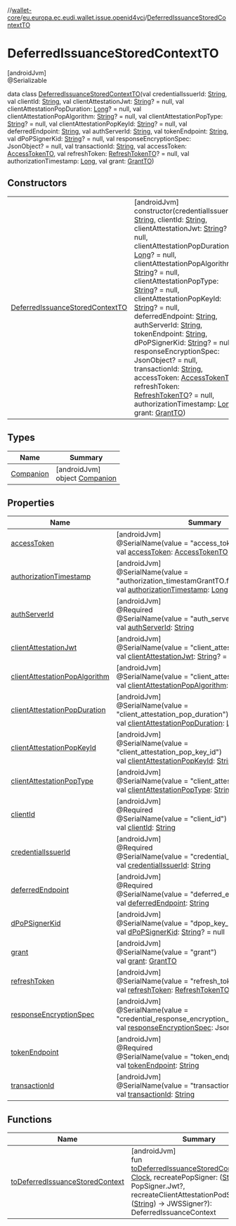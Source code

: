 //[wallet-core](../../../index.md)/[eu.europa.ec.eudi.wallet.issue.openid4vci](../index.md)/[DeferredIssuanceStoredContextTO](index.md)

# DeferredIssuanceStoredContextTO

[androidJvm]\
@Serializable

data class [DeferredIssuanceStoredContextTO](index.md)(val credentialIssuerId: [String](https://kotlinlang.org/api/latest/jvm/stdlib/kotlin-stdlib/kotlin/-string/index.html), val clientId: [String](https://kotlinlang.org/api/latest/jvm/stdlib/kotlin-stdlib/kotlin/-string/index.html), val clientAttestationJwt: [String](https://kotlinlang.org/api/latest/jvm/stdlib/kotlin-stdlib/kotlin/-string/index.html)? = null, val clientAttestationPopDuration: [Long](https://kotlinlang.org/api/latest/jvm/stdlib/kotlin-stdlib/kotlin/-long/index.html)? = null, val clientAttestationPopAlgorithm: [String](https://kotlinlang.org/api/latest/jvm/stdlib/kotlin-stdlib/kotlin/-string/index.html)? = null, val clientAttestationPopType: [String](https://kotlinlang.org/api/latest/jvm/stdlib/kotlin-stdlib/kotlin/-string/index.html)? = null, val clientAttestationPopKeyId: [String](https://kotlinlang.org/api/latest/jvm/stdlib/kotlin-stdlib/kotlin/-string/index.html)? = null, val deferredEndpoint: [String](https://kotlinlang.org/api/latest/jvm/stdlib/kotlin-stdlib/kotlin/-string/index.html), val authServerId: [String](https://kotlinlang.org/api/latest/jvm/stdlib/kotlin-stdlib/kotlin/-string/index.html), val tokenEndpoint: [String](https://kotlinlang.org/api/latest/jvm/stdlib/kotlin-stdlib/kotlin/-string/index.html), val dPoPSignerKid: [String](https://kotlinlang.org/api/latest/jvm/stdlib/kotlin-stdlib/kotlin/-string/index.html)? = null, val responseEncryptionSpec: JsonObject? = null, val transactionId: [String](https://kotlinlang.org/api/latest/jvm/stdlib/kotlin-stdlib/kotlin/-string/index.html), val accessToken: [AccessTokenTO](../-access-token-t-o/index.md), val refreshToken: [RefreshTokenTO](../-refresh-token-t-o/index.md)? = null, val authorizationTimestamp: [Long](https://kotlinlang.org/api/latest/jvm/stdlib/kotlin-stdlib/kotlin/-long/index.html), val grant: [GrantTO](../-grant-t-o/index.md))

## Constructors

| | |
|---|---|
| [DeferredIssuanceStoredContextTO](-deferred-issuance-stored-context-t-o.md) | [androidJvm]<br>constructor(credentialIssuerId: [String](https://kotlinlang.org/api/latest/jvm/stdlib/kotlin-stdlib/kotlin/-string/index.html), clientId: [String](https://kotlinlang.org/api/latest/jvm/stdlib/kotlin-stdlib/kotlin/-string/index.html), clientAttestationJwt: [String](https://kotlinlang.org/api/latest/jvm/stdlib/kotlin-stdlib/kotlin/-string/index.html)? = null, clientAttestationPopDuration: [Long](https://kotlinlang.org/api/latest/jvm/stdlib/kotlin-stdlib/kotlin/-long/index.html)? = null, clientAttestationPopAlgorithm: [String](https://kotlinlang.org/api/latest/jvm/stdlib/kotlin-stdlib/kotlin/-string/index.html)? = null, clientAttestationPopType: [String](https://kotlinlang.org/api/latest/jvm/stdlib/kotlin-stdlib/kotlin/-string/index.html)? = null, clientAttestationPopKeyId: [String](https://kotlinlang.org/api/latest/jvm/stdlib/kotlin-stdlib/kotlin/-string/index.html)? = null, deferredEndpoint: [String](https://kotlinlang.org/api/latest/jvm/stdlib/kotlin-stdlib/kotlin/-string/index.html), authServerId: [String](https://kotlinlang.org/api/latest/jvm/stdlib/kotlin-stdlib/kotlin/-string/index.html), tokenEndpoint: [String](https://kotlinlang.org/api/latest/jvm/stdlib/kotlin-stdlib/kotlin/-string/index.html), dPoPSignerKid: [String](https://kotlinlang.org/api/latest/jvm/stdlib/kotlin-stdlib/kotlin/-string/index.html)? = null, responseEncryptionSpec: JsonObject? = null, transactionId: [String](https://kotlinlang.org/api/latest/jvm/stdlib/kotlin-stdlib/kotlin/-string/index.html), accessToken: [AccessTokenTO](../-access-token-t-o/index.md), refreshToken: [RefreshTokenTO](../-refresh-token-t-o/index.md)? = null, authorizationTimestamp: [Long](https://kotlinlang.org/api/latest/jvm/stdlib/kotlin-stdlib/kotlin/-long/index.html), grant: [GrantTO](../-grant-t-o/index.md)) |

## Types

| Name | Summary |
|---|---|
| [Companion](-companion/index.md) | [androidJvm]<br>object [Companion](-companion/index.md) |

## Properties

| Name | Summary |
|---|---|
| [accessToken](access-token.md) | [androidJvm]<br>@SerialName(value = &quot;access_token&quot;)<br>val [accessToken](access-token.md): [AccessTokenTO](../-access-token-t-o/index.md) |
| [authorizationTimestamp](authorization-timestamp.md) | [androidJvm]<br>@SerialName(value = &quot;authorization_timestamGrantTO.fromGrant(grant)p&quot;)<br>val [authorizationTimestamp](authorization-timestamp.md): [Long](https://kotlinlang.org/api/latest/jvm/stdlib/kotlin-stdlib/kotlin/-long/index.html) |
| [authServerId](auth-server-id.md) | [androidJvm]<br>@Required<br>@SerialName(value = &quot;auth_server_id&quot;)<br>val [authServerId](auth-server-id.md): [String](https://kotlinlang.org/api/latest/jvm/stdlib/kotlin-stdlib/kotlin/-string/index.html) |
| [clientAttestationJwt](client-attestation-jwt.md) | [androidJvm]<br>@SerialName(value = &quot;client_attestation_jwt&quot;)<br>val [clientAttestationJwt](client-attestation-jwt.md): [String](https://kotlinlang.org/api/latest/jvm/stdlib/kotlin-stdlib/kotlin/-string/index.html)? = null |
| [clientAttestationPopAlgorithm](client-attestation-pop-algorithm.md) | [androidJvm]<br>@SerialName(value = &quot;client_attestation_pop_alg&quot;)<br>val [clientAttestationPopAlgorithm](client-attestation-pop-algorithm.md): [String](https://kotlinlang.org/api/latest/jvm/stdlib/kotlin-stdlib/kotlin/-string/index.html)? = null |
| [clientAttestationPopDuration](client-attestation-pop-duration.md) | [androidJvm]<br>@SerialName(value = &quot;client_attestation_pop_duration&quot;)<br>val [clientAttestationPopDuration](client-attestation-pop-duration.md): [Long](https://kotlinlang.org/api/latest/jvm/stdlib/kotlin-stdlib/kotlin/-long/index.html)? = null |
| [clientAttestationPopKeyId](client-attestation-pop-key-id.md) | [androidJvm]<br>@SerialName(value = &quot;client_attestation_pop_key_id&quot;)<br>val [clientAttestationPopKeyId](client-attestation-pop-key-id.md): [String](https://kotlinlang.org/api/latest/jvm/stdlib/kotlin-stdlib/kotlin/-string/index.html)? = null |
| [clientAttestationPopType](client-attestation-pop-type.md) | [androidJvm]<br>@SerialName(value = &quot;client_attestation_pop_typ&quot;)<br>val [clientAttestationPopType](client-attestation-pop-type.md): [String](https://kotlinlang.org/api/latest/jvm/stdlib/kotlin-stdlib/kotlin/-string/index.html)? = null |
| [clientId](client-id.md) | [androidJvm]<br>@Required<br>@SerialName(value = &quot;client_id&quot;)<br>val [clientId](client-id.md): [String](https://kotlinlang.org/api/latest/jvm/stdlib/kotlin-stdlib/kotlin/-string/index.html) |
| [credentialIssuerId](credential-issuer-id.md) | [androidJvm]<br>@Required<br>@SerialName(value = &quot;credential_issuer&quot;)<br>val [credentialIssuerId](credential-issuer-id.md): [String](https://kotlinlang.org/api/latest/jvm/stdlib/kotlin-stdlib/kotlin/-string/index.html) |
| [deferredEndpoint](deferred-endpoint.md) | [androidJvm]<br>@Required<br>@SerialName(value = &quot;deferred_endpoint&quot;)<br>val [deferredEndpoint](deferred-endpoint.md): [String](https://kotlinlang.org/api/latest/jvm/stdlib/kotlin-stdlib/kotlin/-string/index.html) |
| [dPoPSignerKid](d-po-p-signer-kid.md) | [androidJvm]<br>@SerialName(value = &quot;dpop_key_id&quot;)<br>val [dPoPSignerKid](d-po-p-signer-kid.md): [String](https://kotlinlang.org/api/latest/jvm/stdlib/kotlin-stdlib/kotlin/-string/index.html)? = null |
| [grant](grant.md) | [androidJvm]<br>@SerialName(value = &quot;grant&quot;)<br>val [grant](grant.md): [GrantTO](../-grant-t-o/index.md) |
| [refreshToken](refresh-token.md) | [androidJvm]<br>@SerialName(value = &quot;refresh_token&quot;)<br>val [refreshToken](refresh-token.md): [RefreshTokenTO](../-refresh-token-t-o/index.md)? = null |
| [responseEncryptionSpec](response-encryption-spec.md) | [androidJvm]<br>@SerialName(value = &quot;credential_response_encryption_spec&quot;)<br>val [responseEncryptionSpec](response-encryption-spec.md): JsonObject? = null |
| [tokenEndpoint](token-endpoint.md) | [androidJvm]<br>@Required<br>@SerialName(value = &quot;token_endpoint&quot;)<br>val [tokenEndpoint](token-endpoint.md): [String](https://kotlinlang.org/api/latest/jvm/stdlib/kotlin-stdlib/kotlin/-string/index.html) |
| [transactionId](transaction-id.md) | [androidJvm]<br>@SerialName(value = &quot;transaction_id&quot;)<br>val [transactionId](transaction-id.md): [String](https://kotlinlang.org/api/latest/jvm/stdlib/kotlin-stdlib/kotlin/-string/index.html) |

## Functions

| Name | Summary |
|---|---|
| [toDeferredIssuanceStoredContext](to-deferred-issuance-stored-context.md) | [androidJvm]<br>fun [toDeferredIssuanceStoredContext](to-deferred-issuance-stored-context.md)(clock: [Clock](https://developer.android.com/reference/kotlin/java/time/Clock.html), recreatePopSigner: ([String](https://kotlinlang.org/api/latest/jvm/stdlib/kotlin-stdlib/kotlin/-string/index.html)) -&gt; PopSigner.Jwt?, recreateClientAttestationPodSigner: ([String](https://kotlinlang.org/api/latest/jvm/stdlib/kotlin-stdlib/kotlin/-string/index.html)) -&gt; JWSSigner?): DeferredIssuanceContext |
